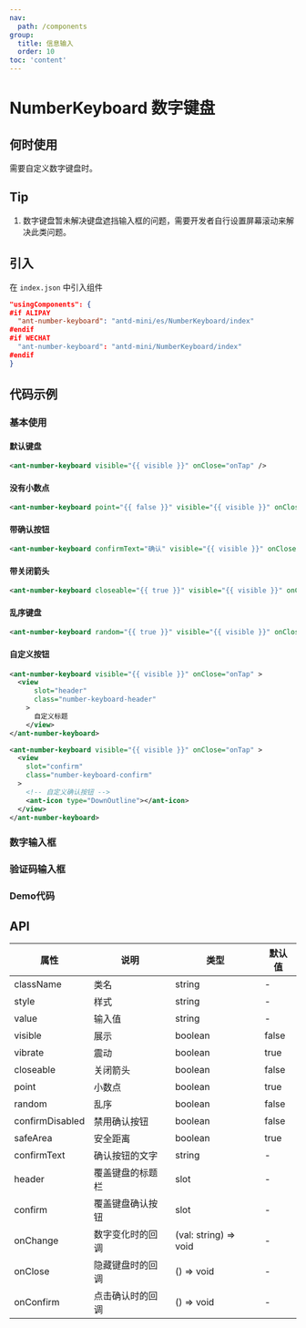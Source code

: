 ```yaml
---
nav:
  path: /components
group:
  title: 信息输入
  order: 10
toc: 'content'
---
```


# NumberKeyboard 数字键盘

## 何时使用

需要自定义数字键盘时。

## Tip

1. 数字键盘暂未解决键盘遮挡输入框的问题，需要开发者自行设置屏幕滚动来解决此类问题。

## 引入

在 `index.json` 中引入组件

```json
"usingComponents": {
#if ALIPAY
  "ant-number-keyboard": "antd-mini/es/NumberKeyboard/index"
#endif
#if WECHAT
  "ant-number-keyboard": "antd-mini/NumberKeyboard/index"
#endif
}
```

## 代码示例

### 基本使用
#### 默认键盘
```xml
<ant-number-keyboard visible="{{ visible }}" onClose="onTap" />
```

#### 没有小数点
```xml
<ant-number-keyboard point="{{ false }}" visible="{{ visible }}" onClose="onTap" />
```

#### 带确认按钮
```xml
<ant-number-keyboard confirmText="确认" visible="{{ visible }}" onClose="onTap" />
```

#### 带关闭箭头
```xml
<ant-number-keyboard closeable="{{ true }}" visible="{{ visible }}" onClose="onTap" />
```

#### 乱序键盘
```xml
<ant-number-keyboard random="{{ true }}" visible="{{ visible }}" onClose="onTap" />
```
#### 自定义按钮
```xml
<ant-number-keyboard visible="{{ visible }}" onClose="onTap" >
  <view
      slot="header"
      class="number-keyboard-header"
    >
      自定义标题
    </view>
</ant-number-keyboard>

<ant-number-keyboard visible="{{ visible }}" onClose="onTap" >
  <view
    slot="confirm"
    class="number-keyboard-confirm"
  >
    <!-- 自定义确认按钮 -->
    <ant-icon type="DownOutline"></ant-icon>
  </view>
</ant-number-keyboard>
```


### 数字输入框
<code src='../../demo/pages/NumberKeyboardNumber/index'></code>


### 验证码输入框
<code src='../../demo/pages/NumberKeyboardCode/index'></code>

### Demo代码
<code src='../../demo/pages/NumberKeyboard/index'></code>

## API

| 属性            | 说明               | 类型                     | 默认值 |
|-----------------|-------------------|------------------------|-------|
| className       | 类名              | string                | -     |
| style           | 样式              | string                | -     |
| value           | 输入值            | string               | -     |
| visible         | 展示              | boolean              | false |
| vibrate         | 震动              | boolean              | true  |
| closeable       | 关闭箭头          | boolean              | false |
| point           | 小数点            | boolean              | true  |
| random          | 乱序              | boolean              | false |
| confirmDisabled | 禁用确认按钮      | boolean              | false |
| safeArea        | 安全距离          | boolean              | true  |
| confirmText     | 确认按钮的文字    | string                | -     |
| header          | 覆盖键盘的标题栏  | slot                  | -     |
| confirm         | 覆盖键盘确认按钮  | slot                  | -     |
| onChange        | 数字变化时的回调  | (val: string) => void | -     |
| onClose         | 隐藏键盘时的回调  | () => void            | -     |
| onConfirm       | 点击确认时的回调  | () => void            | -     |
